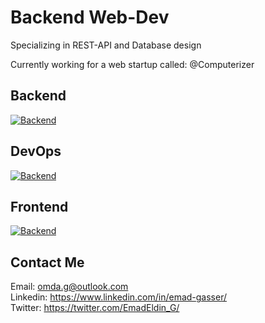 # Backend Web-Dev

Specializing in REST-API and Database design  

Currently working for a web startup called: @Computerizer




## Backend   
[![Backend](https://skillicons.dev/icons?i=python,django,postgres,nginx)](https://skillicons.dev)

## DevOps   
[![Backend](https://skillicons.dev/icons?i=docker,git,jenkins,selenium)](https://skillicons.dev)

## Frontend   
[![Backend](https://skillicons.dev/icons?i=html,css,js,bootstrap)](https://skillicons.dev)



## Contact Me

Email: <omda.g@outlook.com>  
Linkedin: <https://www.linkedin.com/in/emad-gasser/>  
Twitter: <https://twitter.com/EmadEldin_G/>


